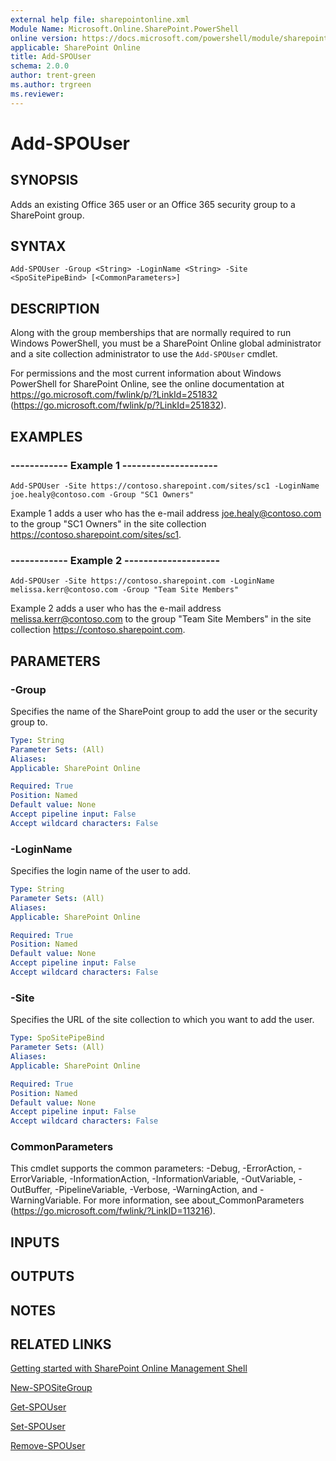 ```yaml
---
external help file: sharepointonline.xml
Module Name: Microsoft.Online.SharePoint.PowerShell
online version: https://docs.microsoft.com/powershell/module/sharepoint-online/add-spouser
applicable: SharePoint Online
title: Add-SPOUser
schema: 2.0.0
author: trent-green
ms.author: trgreen
ms.reviewer:
---
```


# Add-SPOUser

## SYNOPSIS
Adds an existing Office 365 user or an Office 365 security group to a SharePoint group.

## SYNTAX

```
Add-SPOUser -Group <String> -LoginName <String> -Site <SpoSitePipeBind> [<CommonParameters>]
```

## DESCRIPTION
Along with the group memberships that are normally required to run Windows PowerShell, you must be a SharePoint Online global administrator and a site collection administrator to use the `Add-SPOUser` cmdlet.

For permissions and the most current information about Windows PowerShell for SharePoint Online, see the online documentation at https://go.microsoft.com/fwlink/p/?LinkId=251832 (https://go.microsoft.com/fwlink/p/?LinkId=251832).

## EXAMPLES

###   ------------ Example 1 --------------------
```
Add-SPOUser -Site https://contoso.sharepoint.com/sites/sc1 -LoginName joe.healy@contoso.com -Group "SC1 Owners"
```
Example 1 adds a user who has the e-mail address joe.healy@contoso.com to the group "SC1 Owners" in the site collection https://contoso.sharepoint.com/sites/sc1.

###   ------------ Example 2 --------------------
```
Add-SPOUser -Site https://contoso.sharepoint.com -LoginName melissa.kerr@contoso.com -Group "Team Site Members"
```
Example 2 adds a user who has the e-mail address melissa.kerr@contoso.com to the group "Team Site Members" in the site collection https://contoso.sharepoint.com.


## PARAMETERS

### -Group
Specifies the name of the SharePoint group to add the user or the security group to.

```yaml
Type: String
Parameter Sets: (All)
Aliases:
Applicable: SharePoint Online

Required: True
Position: Named
Default value: None
Accept pipeline input: False
Accept wildcard characters: False
```

### -LoginName
Specifies the login name of the user to add.

```yaml
Type: String
Parameter Sets: (All)
Aliases:
Applicable: SharePoint Online

Required: True
Position: Named
Default value: None
Accept pipeline input: False
Accept wildcard characters: False
```

### -Site
Specifies the URL of the site collection to which you want to add the user.

```yaml
Type: SpoSitePipeBind
Parameter Sets: (All)
Aliases:
Applicable: SharePoint Online

Required: True
Position: Named
Default value: None
Accept pipeline input: False
Accept wildcard characters: False
```

### CommonParameters
This cmdlet supports the common parameters: -Debug, -ErrorAction, -ErrorVariable, -InformationAction, -InformationVariable, -OutVariable, -OutBuffer, -PipelineVariable, -Verbose, -WarningAction, and -WarningVariable. For more information, see about_CommonParameters (https://go.microsoft.com/fwlink/?LinkID=113216).

## INPUTS

## OUTPUTS

## NOTES

## RELATED LINKS

 [Getting started with SharePoint Online Management Shell](https://docs.microsoft.com/powershell/sharepoint/sharepoint-online/connect-sharepoint-online?view=sharepoint-ps)

[New-SPOSiteGroup](New-SPOSiteGroup.md)

[Get-SPOUser](Get-SPOUser.md)

[Set-SPOUser](Set-SPOUser.md)

[Remove-SPOUser](Remove-SPOUser.md)
